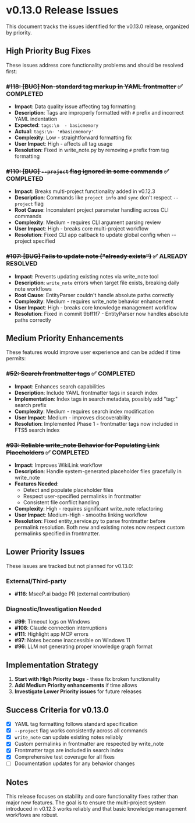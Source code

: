 # v0.13.0 Release Issues

This document tracks the issues identified for the v0.13.0 release, organized by priority.

## High Priority Bug Fixes

These issues address core functionality problems and should be resolved first:

### ~~#118: [BUG] Non-standard tag markup in YAML frontmatter~~ ✅ COMPLETED
- **Impact**: Data quality issue affecting tag formatting
- **Description**: Tags are improperly formatted with `#` prefix and incorrect YAML indentation
- **Expected**: `tags:\n  - basicmemory`
- **Actual**: `tags:\n- '#basicmemory'`
- **Complexity**: Low - straightforward formatting fix
- **User Impact**: High - affects all tag usage
- **Resolution**: Fixed in write_note.py by removing `#` prefix from tag formatting

### ~~#110: [BUG] `--project` flag ignored in some commands~~ ✅ COMPLETED
- **Impact**: Breaks multi-project functionality added in v0.12.3
- **Description**: Commands like `project info` and `sync` don't respect `--project` flag
- **Root Cause**: Inconsistent project parameter handling across CLI commands
- **Complexity**: Medium - requires CLI argument parsing review
- **User Impact**: High - breaks core multi-project workflow
- **Resolution**: Fixed CLI app callback to update global config when --project specified

### ~~#107: [BUG] Fails to update note ("already exists")~~ ✅ ALREADY RESOLVED
- **Impact**: Prevents updating existing notes via write_note tool
- **Description**: `write_note` errors when target file exists, breaking daily note workflows
- **Root Cause**: EntityParser couldn't handle absolute paths correctly
- **Complexity**: Medium - requires write_note behavior enhancement
- **User Impact**: High - breaks core knowledge management workflow
- **Resolution**: Fixed in commit 9bff1f7 - EntityParser now handles absolute paths correctly

## Medium Priority Enhancements

These features would improve user experience and can be added if time permits:

### ~~#52: Search frontmatter tags~~ ✅ COMPLETED
- **Impact**: Enhances search capabilities
- **Description**: Include YAML frontmatter tags in search index
- **Implementation**: Index tags in search metadata, possibly add "tag:" search prefix
- **Complexity**: Medium - requires search index modification
- **User Impact**: Medium - improves discoverability
- **Resolution**: Implemented Phase 1 - frontmatter tags now included in FTS5 search index

### ~~#93: Reliable write_note Behavior for Populating Link Placeholders~~ ✅ COMPLETED
- **Impact**: Improves WikiLink workflow
- **Description**: Handle system-generated placeholder files gracefully in write_note
- **Features Needed**:
  - Detect and populate placeholder files
  - Respect user-specified permalinks in frontmatter
  - Consistent file conflict handling
- **Complexity**: High - requires significant write_note refactoring
- **User Impact**: Medium-High - smooths linking workflow
- **Resolution**: Fixed entity_service.py to parse frontmatter before permalink resolution. Both new and existing notes now respect custom permalinks specified in frontmatter.

## Lower Priority Issues

These issues are tracked but not planned for v0.13.0:

### External/Third-party
- **#116**: MseeP.ai badge PR (external contribution)

### Diagnostic/Investigation Needed
- **#99**: Timeout logs on Windows
- **#108**: Claude connection interruptions
- **#111**: Highlight app MCP errors
- **#97**: Notes become inaccessible on Windows 11
- **#96**: LLM not generating proper knowledge graph format

## Implementation Strategy

1. **Start with High Priority bugs** - these fix broken functionality
2. **Add Medium Priority enhancements** if time allows
3. **Investigate Lower Priority issues** for future releases

## Success Criteria for v0.13.0

- [x] YAML tag formatting follows standard specification
- [x] `--project` flag works consistently across all commands
- [x] `write_note` can update existing notes reliably
- [x] Custom permalinks in frontmatter are respected by write_note
- [x] Frontmatter tags are included in search index
- [x] Comprehensive test coverage for all fixes
- [ ] Documentation updates for any behavior changes

## Notes

This release focuses on stability and core functionality fixes rather than major new features. The goal is to ensure the multi-project system introduced in v0.12.3 works reliably and that basic knowledge management workflows are robust.